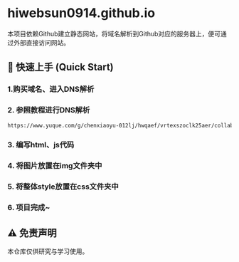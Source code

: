 # hiwebsun0914.github.io

本项目依赖Github建立静态网站，将域名解析到Github对应的服务器上，便可通过外部直接访问网站。

## 🚀 快速上手 (Quick Start)
### 1.购买域名、进入DNS解析

### 2. 参照教程进行DNS解析
   ```bash
  https://www.yuque.com/g/chenxiaoyu-012lj/hwqaef/vrtexszoclk25aer/collaborator/join?token=xvYPZNpmrJHBBCmR&source=doc_collaborator# 《GitHub Page搭建个人类型的网站》
   ```
### 3. 编写html、js代码

### 4. 将图片放置在img文件夹中

### 5. 将整体style放置在css文件夹中

### 6. 项目完成~

   
## ⚠️ 免责声明
本仓库仅供研究与学习使用。


